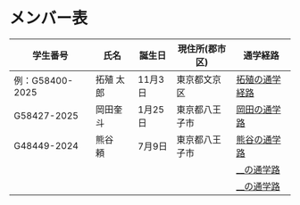 # メンバー表

|学生番号|氏名|誕生日|現住所(郡市区)|通学経路|
|---|---|---|---|---|
|例：G58400-2025|拓殖 太郎|11月3日|東京都文京区|[拓殖の通学経路](route00.md)|
|G58427-2025|岡田奎斗|1月25日|東京都八王子市| [岡田の通学路](route01.md)|
|G48449-2024 |熊谷　頼 |7月9日 |東京都八王子市 | [熊谷の通学路](route02.md)|
| | | | | [__の通学路](route03.md)|
| | | | | [__の通学路](route04.md)|
